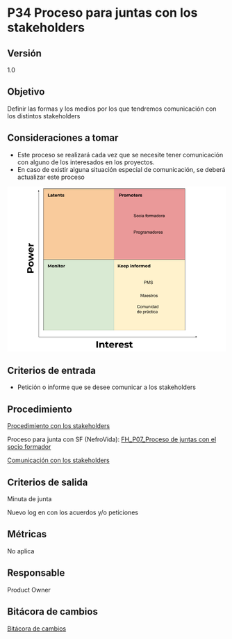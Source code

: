 # P34 Proceso para juntas con los stakeholders

## Versión

1.0

## Objetivo[](https://ace-software-development.github.io/Manual-de-Operaciones/docs/Plantillas/PL03_Creaci%C3%B3n%20de%20Procesos#objetivo)

Definir las formas y los medios por los que tendremos comunicación con los distintos stakeholders

## Consideraciones a tomar

- Este proceso se realizará cada vez que se necesite tener comunicación con alguno de los interesados en los proyectos.
- En caso de existir alguna situación especial de comunicación, se deberá actualizar este proceso

![Copia de Power vs Interest.png](P34%20Proceso%20para%20juntas%20con%20los%20stakeholders%2003a2df1581f34d6a987c6daafb995cfa/Copia_de_Power_vs_Interest.png)

## **Criterios de entrada**

- Petición o informe que se desee comunicar a los stakeholders

## **Procedimiento**

[Procedimiento con los stakeholders](P34%20Proceso%20para%20juntas%20con%20los%20stakeholders%2003a2df1581f34d6a987c6daafb995cfa/Procedimiento%20con%20los%20stakeholders%204e35b69668324a67b832f273ecc21fc5.csv)

Proceso para junta con SF (NefroVida): [FH_P07_Proceso de juntas con el socio formador](FH_P07_Proceso%20de%20juntas%20con%20el%20socio%20formador%20a9cc1116ec36447394c983ebbbfd0521.md) 

[Comunicación con los stakeholders](P34%20Proceso%20para%20juntas%20con%20los%20stakeholders%2003a2df1581f34d6a987c6daafb995cfa/Comunicacio%CC%81n%20con%20los%20stakeholders%20473a1a1f17cd428cb32945d5b12f0bff.csv)

## **Criterios de salida**

Minuta de junta 

Nuevo log en [](../../Log%20comunicacio%CC%81n%20stakeholders%20c2c879c63b17431aaef027b787db8387.csv) con los acuerdos y/o peticiones

## **Métricas**

No aplica

## **Responsable**

Product Owner

## Bitácora de cambios

[Bitácora de cambios](P34%20Proceso%20para%20juntas%20con%20los%20stakeholders%2003a2df1581f34d6a987c6daafb995cfa/Bita%CC%81cora%20de%20cambios%20deb7e148568d4e23a9f48309c991174a.csv)